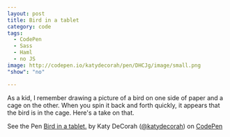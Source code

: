 ```yaml
---
layout: post
title: Bird in a tablet
category: code
tags: 
  - CodePen
  - Sass
  - Haml
  - no JS
image: http://codepen.io/katydecorah/pen/DHCJg/image/small.png
"show": "no"

---
```

As a kid, I remember drawing a picture of a bird on one side of paper and a cage on the other. When you spin it back and forth quickly, it appears that the bird is in the cage. Here's a take on that.
<p data-height="500" data-theme-id="97" data-slug-hash="DHCJg" data-user="katydecorah" data-default-tab="result" class='codepen'>See the Pen <a href='http://codepen.io/katydecorah/pen/DHCJg'>Bird in a tablet.</a> by Katy DeCorah (<a href='http://codepen.io/katydecorah'>@katydecorah</a>) on <a href='http://codepen.io'>CodePen</a></p>
